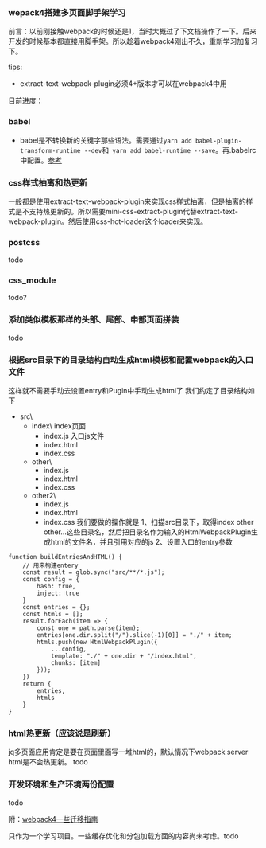 ### wepack4搭建多页面脚手架学习

前言：以前刚接触webpack的时候还是1，当时大概过了下文档操作了一下。后来开发的时候基本都直接用脚手架。所以趁着webpack4刚出不久，重新学习加复习下。


tips:
- extract-text-webpack-plugin必须4+版本才可以在webpack4中用

目前进度：


### babel
- babel是不转换新的关键字那些语法。需要通过```yarn add babel-plugin-transform-runtime --dev```和``` yarn add babel-runtime --save```。再.babelrc中配置。[参考](http://babeljs.io/docs/plugins/transform-runtime/)

### css样式抽离和热更新
一般都是使用extract-text-webpack-plugin来实现css样式抽离，但是抽离的样式是不支持热更新的。所以需要mini-css-extract-plugin代替extract-text-webpack-plugin。然后使用css-hot-loader这个loader来实现。

### postcss
todo

### css_module
todo?

### 添加类似模板那样的头部、尾部、申部页面拼装
todo

### 根据src目录下的目录结构自动生成html模板和配置webpack的入口文件
这样就不需要手动去设置entry和Pugin中手动生成html了
我们约定了目录结构如下
- src\
	- index\ index页面
		- index.js 入口js文件
		- index.html
		- index.css
	- other\
		- index.js
		- index.html
		- index.css
	- other2\
		- index.js
		- index.html
		- index.css
我们要做的操作就是
1、扫描src目录下，取得index other other...这些目录名，然后把目录名作为输入的HtmlWebpackPlugin生成html的文件名，并且引用对应的js
2、设置入口的entry参数
```
function buildEntriesAndHTML() {
    // 用来构建entery
    const result = glob.sync("src/**/*.js");
    const config = {
        hash: true,
        inject: true
    }
    const entries = {};
    const htmls = [];
    result.forEach(item => {
        const one = path.parse(item);
        entries[one.dir.split("/").slice(-1)[0]] = "./" + item;
        htmls.push(new HtmlWebpackPlugin({
            ...config,
            template: "./" + one.dir + "/index.html",
            chunks: [item]
        }));
    })
    return {
        entries,
        htmls
    }
}
```

### html热更新（应该说是刷新）
jq多页面应用肯定是要在页面里面写一堆html的，默认情况下webpack server html是不会热更新。
todo

### 开发环境和生产环境两份配置
todo

附：[webpack4一些迁移指南](https://github.com/dwqs/blog/issues/60)

只作为一个学习项目。一些缓存优化和分包加载方面的内容尚未考虑。todo


